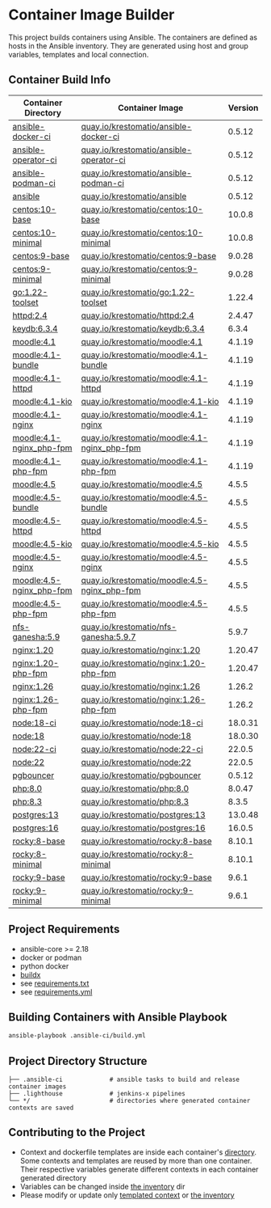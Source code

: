 # Container Image Builder
This project builds containers using Ansible. The containers are defined as hosts in the Ansible inventory. They are generated using host and group variables, templates and local connection.

## Container Build Info
| Container Directory  | Container Image  | Version  |
|---|---|---|
| [ansible-docker-ci](ci/ansible-docker-ci/)| [quay.io/krestomatio/ansible-docker-ci](https://quay.io/krestomatio/ansible-docker-ci) | 0.5.12 |
| [ansible-operator-ci](ci/ansible-operator-ci/)| [quay.io/krestomatio/ansible-operator-ci](https://quay.io/krestomatio/ansible-operator-ci) | 0.5.12 |
| [ansible-podman-ci](ci/ansible-podman-ci/)| [quay.io/krestomatio/ansible-podman-ci](https://quay.io/krestomatio/ansible-podman-ci) | 0.5.12 |
| [ansible](ci/ansible/)| [quay.io/krestomatio/ansible](https://quay.io/krestomatio/ansible) | 0.5.12 |
| [centos:10-base](centos/centos10-base/)| [quay.io/krestomatio/centos:10-base](https://quay.io/krestomatio/centos) | 10.0.8 |
| [centos:10-minimal](centos/centos10-minimal/)| [quay.io/krestomatio/centos:10-minimal](https://quay.io/krestomatio/centos) | 10.0.8 |
| [centos:9-base](centos/centos9-base/)| [quay.io/krestomatio/centos:9-base](https://quay.io/krestomatio/centos) | 9.0.28 |
| [centos:9-minimal](centos/centos9-minimal/)| [quay.io/krestomatio/centos:9-minimal](https://quay.io/krestomatio/centos) | 9.0.28 |
| [go:1.22-toolset](go/go122-toolset/)| [quay.io/krestomatio/go:1.22-toolset](https://quay.io/krestomatio/go) | 1.22.4 |
| [httpd:2.4](httpd/httpd24/)| [quay.io/krestomatio/httpd:2.4](https://quay.io/krestomatio/httpd) | 2.4.47 |
| [keydb:6.3.4](keydb/keydb63/)| [quay.io/krestomatio/keydb:6.3.4](https://quay.io/krestomatio/keydb) | 6.3.4 |
| [moodle:4.1](moodle/moodle41/)| [quay.io/krestomatio/moodle:4.1](https://quay.io/krestomatio/moodle) | 4.1.19 |
| [moodle:4.1-bundle](moodle/moodle41_bundle/)| [quay.io/krestomatio/moodle:4.1-bundle](https://quay.io/krestomatio/moodle) | 4.1.19 |
| [moodle:4.1-httpd](moodle/moodle41_httpd24/)| [quay.io/krestomatio/moodle:4.1-httpd](https://quay.io/krestomatio/moodle) | 4.1.19 |
| [moodle:4.1-kio](moodle/moodle41_kio/)| [quay.io/krestomatio/moodle:4.1-kio](https://quay.io/krestomatio/moodle) | 4.1.19 |
| [moodle:4.1-nginx](moodle/moodle41_nginx120/)| [quay.io/krestomatio/moodle:4.1-nginx](https://quay.io/krestomatio/moodle) | 4.1.19 |
| [moodle:4.1-nginx_php-fpm](moodle/moodle41_nginx120_php80-fpm/)| [quay.io/krestomatio/moodle:4.1-nginx_php-fpm](https://quay.io/krestomatio/moodle) | 4.1.19 |
| [moodle:4.1-php-fpm](moodle/moodle41_php80-fpm/)| [quay.io/krestomatio/moodle:4.1-php-fpm](https://quay.io/krestomatio/moodle) | 4.1.19 |
| [moodle:4.5](moodle/moodle45/)| [quay.io/krestomatio/moodle:4.5](https://quay.io/krestomatio/moodle) | 4.5.5 |
| [moodle:4.5-bundle](moodle/moodle45_bundle/)| [quay.io/krestomatio/moodle:4.5-bundle](https://quay.io/krestomatio/moodle) | 4.5.5 |
| [moodle:4.5-httpd](moodle/moodle45_httpd24/)| [quay.io/krestomatio/moodle:4.5-httpd](https://quay.io/krestomatio/moodle) | 4.5.5 |
| [moodle:4.5-kio](moodle/moodle45_kio/)| [quay.io/krestomatio/moodle:4.5-kio](https://quay.io/krestomatio/moodle) | 4.5.5 |
| [moodle:4.5-nginx](moodle/moodle45_nginx126/)| [quay.io/krestomatio/moodle:4.5-nginx](https://quay.io/krestomatio/moodle) | 4.5.5 |
| [moodle:4.5-nginx_php-fpm](moodle/moodle45_nginx126_php83-fpm/)| [quay.io/krestomatio/moodle:4.5-nginx_php-fpm](https://quay.io/krestomatio/moodle) | 4.5.5 |
| [moodle:4.5-php-fpm](moodle/moodle45_php83-fpm/)| [quay.io/krestomatio/moodle:4.5-php-fpm](https://quay.io/krestomatio/moodle) | 4.5.5 |
| [nfs-ganesha:5.9](nfs-ganesha/nfs-ganesha5/)| [quay.io/krestomatio/nfs-ganesha:5.9.7](https://quay.io/krestomatio/nfs-ganesha) | 5.9.7 |
| [nginx:1.20](nginx/nginx120/)| [quay.io/krestomatio/nginx:1.20](https://quay.io/krestomatio/nginx) | 1.20.47 |
| [nginx:1.20-php-fpm](nginx/nginx120_php80-fpm/)| [quay.io/krestomatio/nginx:1.20-php-fpm](https://quay.io/krestomatio/nginx) | 1.20.47 |
| [nginx:1.26](nginx/nginx126/)| [quay.io/krestomatio/nginx:1.26](https://quay.io/krestomatio/nginx) | 1.26.2 |
| [nginx:1.26-php-fpm](nginx/nginx126_php83-fpm/)| [quay.io/krestomatio/nginx:1.26-php-fpm](https://quay.io/krestomatio/nginx) | 1.26.2 |
| [node:18-ci](node/node18-ci/)| [quay.io/krestomatio/node:18-ci](https://quay.io/krestomatio/node) | 18.0.31 |
| [node:18](node/node18/)| [quay.io/krestomatio/node:18](https://quay.io/krestomatio/node) | 18.0.30 |
| [node:22-ci](node/node22-ci/)| [quay.io/krestomatio/node:22-ci](https://quay.io/krestomatio/node) | 22.0.5 |
| [node:22](node/node22/)| [quay.io/krestomatio/node:22](https://quay.io/krestomatio/node) | 22.0.5 |
| [pgbouncer](pgbouncer/)| [quay.io/krestomatio/pgbouncer](https://quay.io/krestomatio/pgbouncer) | 0.5.12 |
| [php:8.0](php/php80-fpm/)| [quay.io/krestomatio/php:8.0](https://quay.io/krestomatio/php) | 8.0.47 |
| [php:8.3](php/php83-fpm/)| [quay.io/krestomatio/php:8.3](https://quay.io/krestomatio/php) | 8.3.5 |
| [postgres:13](postgres/postgres13/)| [quay.io/krestomatio/postgres:13](https://quay.io/krestomatio/postgres) | 13.0.48 |
| [postgres:16](postgres/postgres16/)| [quay.io/krestomatio/postgres:16](https://quay.io/krestomatio/postgres) | 16.0.5 |
| [rocky:8-base](rocky/rocky8-base/)| [quay.io/krestomatio/rocky:8-base](https://quay.io/krestomatio/rocky) | 8.10.1 |
| [rocky:8-minimal](rocky/rocky8-minimal/)| [quay.io/krestomatio/rocky:8-minimal](https://quay.io/krestomatio/rocky) | 8.10.1 |
| [rocky:9-base](rocky/rocky9-base/)| [quay.io/krestomatio/rocky:9-base](https://quay.io/krestomatio/rocky) | 9.6.1 |
| [rocky:9-minimal](rocky/rocky9-minimal/)| [quay.io/krestomatio/rocky:9-minimal](https://quay.io/krestomatio/rocky) | 9.6.1 |

## Project Requirements
* ansible-core >= 2.18
* docker or podman
* python docker
* [buildx](https://github.com/docker/buildx)
* see [requirements.txt](https://github.com/krestomatio/container_builder/tree/master/.ansible-ci/requirements.txt)
* see [requirements.yml](https://github.com/krestomatio/container_builder/tree/master/.ansible-ci/requirements.yml)

## Building Containers with Ansible Playbook
```bash
ansible-playbook .ansible-ci/build.yml
```

## Project Directory Structure
```
├── .ansible-ci             # ansible tasks to build and release container images
├── .lighthouse             # jenkins-x pipelines
└── */                      # directories where generated container contexts are saved
```

## Contributing to the Project
* Context and dockerfile templates are inside each container's [directory](https://github.com/krestomatio/container_builder/tree/master/.ansible-ci/files/templated_contexts/). Some contexts and templates are reused by more than one container. Their respective variables generate different contexts in each container generated directory
* Variables can be changed inside [the inventory](https://github.com/krestomatio/container_builder/tree/master/.ansible-ci/inventory/) dir
* Please modify or update only [templated context](https://github.com/krestomatio/container_builder/tree/master/.ansible-ci/files/templated_contexts/) or [the inventory](https://github.com/krestomatio/container_builder/tree/master/.ansible-ci/inventory/)
